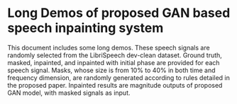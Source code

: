 # Long Demos of proposed GAN based speech inpainting system

This document includes some long demos. These speech signals are randomly selected from the LibriSpeech dev-clean dataset. Ground truth, masked, inpainted, and inpainted with initial phase are provided for each speech signal. Masks, whose size is from 10% to 40% in both time and frequency dimension, are randomly generated according to rules detailed in the proposed paper. Inpainted results are  magnitude outputs of proposed GAN model, with masked signals as input.